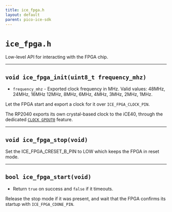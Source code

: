 ```yaml
---
title: ice_fpga.h
layout: default
parent: pico-ice-sdk
---
```


# `ice_fpga.h`

Low-level API for interacting with the FPGA chip.

---

## `void ice_fpga_init(uint8_t frequency_mhz)`

* `frequency_mhz` - Exported clock frequency in MHz. Valid values: 48MHz, 24MHz, 16MHz 12MHz, 8MHz, 6MHz, 4MHz, 3MHz, 2MHz, 1MHz.

Let the FPGA start and export a clock for it over `ICE_FPGA_CLOCK_PIN`.

The RP2040 exports its own crystal-based clock to the iCE40, through the dedicated [`CLOCK GPOUT0`](https://datasheets.raspberrypi.com/rp2040/rp2040-datasheet.pdf) feature.

---

## `void ice_fpga_stop(void)`

Set the ICE_FPGA_CRESET_B_PIN to LOW which keeps the FPGA in reset mode.

---

## `bool ice_fpga_start(void)`

* Return `true` on success and `false` if it timeouts.

Release the stop mode if it was present, and wait that the FPGA confirms its startup with `ICE_FPGA_CDONE_PIN`.
